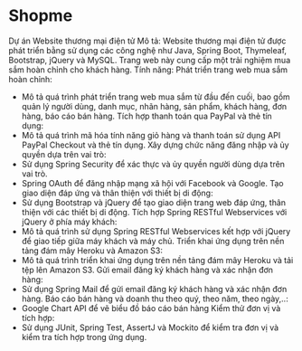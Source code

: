 # Shopme
Dự án Website thương mại điện tử
Mô tả: Website thương mại điện tử được phát triển bằng sử dụng các công nghệ như Java, Spring Boot, Thymeleaf, Bootstrap, jQuery và MySQL. Trang web này cung cấp một trải nghiệm mua sắm hoàn chỉnh cho khách hàng.
Tính năng: 
Phát triển trang web mua sắm hoàn chỉnh: 
- Mô tả quá trình phát triển trang web mua sắm từ đầu đến cuối, bao gồm quản lý người dùng, danh mục, nhãn hàng, sản phẩm, khách hàng, đơn hàng, báo cáo bán hàng.
Tích hợp thanh toán qua PayPal và thẻ tín dụng: 
- Mô tả quá trình mã hóa tính năng giỏ hàng và thanh toán sử dụng API PayPal Checkout và thẻ tín dụng.
Xây dựng chức năng đăng nhập và ủy quyền dựa trên vai trò: 
- Sử dụng Spring Security để xác thực và ủy quyền người dùng dựa trên vai trò.
- Spring OAuth để đăng nhập mạng xã hội với Facebook và Google.
Tạo giao diện đáp ứng và thân thiện với thiết bị di động: 
- Sử dụng Bootstrap và jQuery để tạo giao diện trang web đáp ứng, thân thiện với các thiết bị di động.
Tích hợp Spring RESTful Webservices với jQuery ở phía máy khách: 
- Mô tả quá trình sử dụng Spring RESTful Webservices kết hợp với jQuery để giao tiếp giữa máy khách và máy chủ.
Triển khai ứng dụng trên nền tảng đám mây Heroku và Amazon S3: 
- Mô tả quá trình triển khai ứng dụng trên nền tảng đám mây Heroku và tải tệp lên Amazon S3.
Gửi email đăng ký khách hàng và xác nhận đơn hàng: 
- Sử dụng Spring Mail để gửi email đăng ký khách hàng và xác nhận đơn hàng.
Báo cáo bán hàng và doanh thu theo quý, theo năm, theo ngày,..:
- Google Chart API để vẽ biểu đồ báo cáo bán hàng
Kiểm thử đơn vị và tích hợp: 
- Sử dụng JUnit, Spring Test, AssertJ và Mockito để kiểm tra đơn vị và kiểm tra tích hợp trong ứng dụng.
